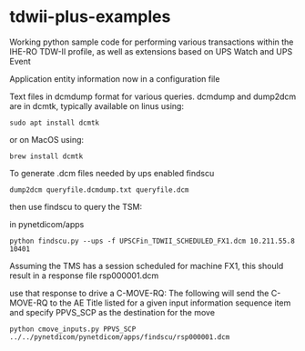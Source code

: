 # tdwii-plus-examples
Working python sample code for performing various transactions within the IHE-RO TDW-II profile, as well as extensions based on UPS Watch and UPS Event

Application entity information now in a configuration file

Text files in dcmdump format for various queries.
dcmdump and dump2dcm are in dcmtk, typically available 
on linus using:
```console
sudo apt install dcmtk
```
or
on MacOS using:
```console
brew install dcmtk 
```
To generate .dcm files needed by ups enabled findscu
```console
dump2dcm queryfile.dcmdump.txt queryfile.dcm
```

then use findscu to query the TSM:

in pynetdicom/apps

```console
python findscu.py --ups -f UPSCFin_TDWII_SCHEDULED_FX1.dcm 10.211.55.8 10401

```
Assuming the TMS has a session scheduled for machine FX1, this should result in a response file
rsp000001.dcm

use that response to drive a C-MOVE-RQ:
The following will send the C-MOVE-RQ to the AE Title listed for a given input information sequence item and specify PPVS_SCP as the destination for the move
```console
python cmove_inputs.py PPVS_SCP ../../pynetdicom/pynetdicom/apps/findscu/rsp000001.dcm
```


